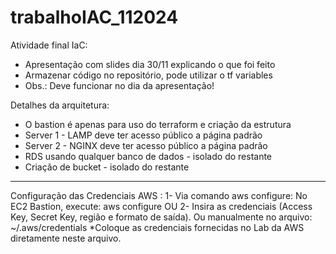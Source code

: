 # trabalhoIAC_112024

Atividade final IaC:
- Apresentação com slides dia 30/11 explicando o que foi feito
- Armazenar código no repositório, pode utilizar o tf variables
- Obs.: Deve funcionar no dia da apresentação!

Detalhes da arquitetura:
- O bastion é apenas para uso do terraform e criação da estrutura
- Server 1 - LAMP deve ter acesso público a página padrão
- Server 2 - NGINX deve ter acesso público a página padrão
- RDS usando qualquer banco de dados - isolado do restante
- Criação de bucket - isolado do restante

------------------------------
Configuração das Credenciais AWS :
1- Via comando aws configure:
No EC2 Bastion, execute: aws configure
OU
2- Insira as credenciais (Access Key, Secret Key, região e formato de saída).
Ou manualmente no arquivo: ~/.aws/credentials
*Coloque as credenciais fornecidas no Lab da AWS diretamente neste arquivo.
